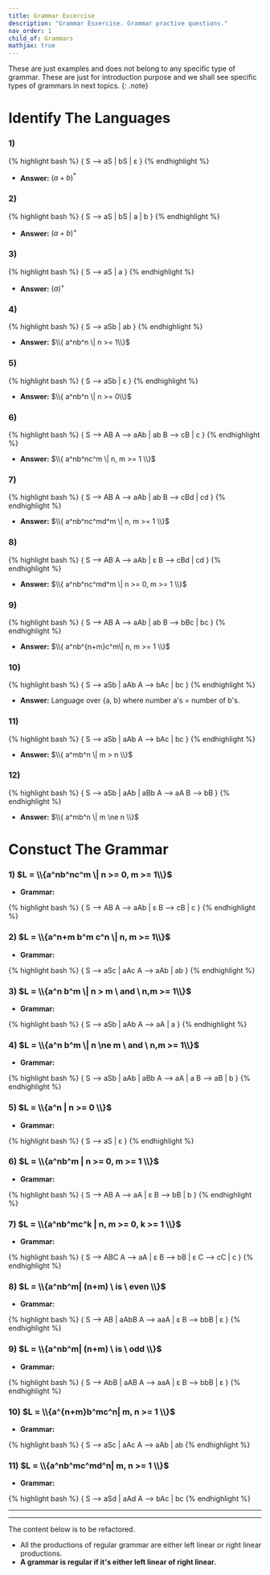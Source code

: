 ```yaml
---
title: Grammar Excercise
description: "Grammar Esxercise. Grammar practive questions."
nav_order: 1
child_of: Grammars
mathjax: true
---
```


These are just examples and does not belong to any specific type of grammar. These are just for introduction purpose and we shall see specific types of grammars in next topics.
{: .note}

# Identify The Languages

### 1) 

{% highlight bash %}
{
    S --> aS | bS | ε
}
{% endhighlight %}

- **Answer:** $(a+b)^*$

### 2) 

{% highlight bash %}
{
    S --> aS | bS | a | b 
}
{% endhighlight %}

- **Answer:** $(a+b)^+$

### 3) 

{% highlight bash %}
{
    S --> aS | a
}
{% endhighlight %}

- **Answer:** $(a)^+$

### 4) 

{% highlight bash %}
{
    S --> aSb | ab
}
{% endhighlight %}

- **Answer:** $\\{ a^nb^n \| n >= 1\\}$

### 5)

{% highlight bash %}
{
    S --> aSb | ε
}
{% endhighlight %}

- **Answer:** $\\{ a^nb^n \| n >= 0\\}$

### 6)

{% highlight bash %}
{
    S --> AB
    A --> aAb | ab
    B --> cB | c
}
{% endhighlight %}

- **Answer:** $\\{ a^nb^nc^m \| n, m >= 1   \\}$

### 7)

{% highlight bash %}
{
    S --> AB
    A --> aAb | ab
    B --> cBd | cd
}
{% endhighlight %}

- **Answer:** $\\{ a^nb^nc^md^m \| n, m >= 1   \\}$

### 8)

{% highlight bash %}
{
    S --> AB
    A --> aAb | ε
    B --> cBd | cd
}
{% endhighlight %}

- **Answer:** $\\{ a^nb^nc^md^m \| n >= 0, m >= 1   \\}$

### 9)

{% highlight bash %}
{
    S --> AB
    A --> aAb | ab
    B --> bBc | bc
}
{% endhighlight %}

- **Answer:** $\\{ a^nb^{n+m}c^m\| n, m >= 1 \\}$

### 10)

{% highlight bash %}
{
    S --> aSb | aAb
    A --> bAc | bc 
}
{% endhighlight %}

- **Answer:** Language over {a, b} where number a's = number of b's.

### 11)

{% highlight bash %}
{
    S --> aSb | aAb
    A --> bAc | bc 
}
{% endhighlight %}

- **Answer:** $\\{ a^mb^n \| m > n \\}$

### 12)

{% highlight bash %}
{
    S --> aSb | aAb | aBb
    A --> aA
    B --> bB
}
{% endhighlight %}

- **Answer:** $\\{ a^mb^n \| m \ne n \\}$


# Constuct The Grammar

### 1) $L = \\{a^nb^nc^m \| n >= 0, m >= 1\\}$

- **Grammar:**

{% highlight bash %}
{
    S --> AB
    A --> aAb | ε
    B --> cB | c
}
{% endhighlight %}

### 2) $L = \\{a^n+m b^m c^n \| n, m >= 1\\}$

- **Grammar:**

{% highlight bash %}
{
    S --> aSc | aAc
    A --> aAb | ab
}
{% endhighlight %}

### 3) $L = \\{a^n b^m \| n > m \ and \ n,m >= 1\\}$

- **Grammar:**

{% highlight bash %}
{
    S --> aSb | aAb
    A --> aA | a
}
{% endhighlight %}

### 4) $L = \\{a^n b^m \| n \ne m \ and \ n,m >= 1\\}$

- **Grammar:**

{% highlight bash %}
{
    S --> aSb | aAb | aBb
    A --> aA | a
    B --> aB | b
}
{% endhighlight %}

### 5) $L = \\{a^n | n >= 0 \\}$

- **Grammar:**

{% highlight bash %}
{
    S --> aS | ε
}
{% endhighlight %}

### 6) $L = \\{a^nb^m | n >= 0, m >= 1 \\}$

- **Grammar:**

{% highlight bash %}
{
    S --> AB
    A --> aA | ε
    B --> bB | b
}
{% endhighlight %}

### 7) $L = \\{a^nb^mc^k | n, m >= 0, k >= 1 \\}$

- **Grammar:**

{% highlight bash %}
{
    S --> ABC
    A --> aA | ε
    B --> bB | ε
    C --> cC | c
}
{% endhighlight %}

### 8) $L = \\{a^nb^m| (n+m) \ is \ even \\}$

- **Grammar:**

{% highlight bash %}
{
    S --> AB | aAbB
    A --> aaA | ε
    B --> bbB | ε
}
{% endhighlight %}

### 9) $L = \\{a^nb^m| (n+m) \ is \ odd \\}$

- **Grammar:**

{% highlight bash %}
{
    S --> AbB | aAB
    A --> aaA | ε
    B --> bbB | ε
}
{% endhighlight %}

### 10) $L = \\{a^{n+m}b^mc^n| m, n >= 1 \\}$

- **Grammar:**

{% highlight bash %}
{
    S --> aSc | aAc
    A --> aAb | ab
{% endhighlight %}

### 11) $L = \\{a^nb^mc^md^n| m, n >= 1 \\}$

- **Grammar:**

{% highlight bash %}
{
    S --> aSd | aAd
    A --> bAc | bc
{% endhighlight %}

***

***

The content below is to be refactored.

- All the productions of regular grammar are either left linear or right linear productions.
- **A grammar is regular if it's either left linear of right linear.**

